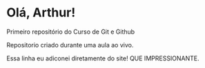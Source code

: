 # Olá, Arthur!
 Primeiro repositório do Curso de Git e Github

Repositorio criado durante uma aula ao vivo.

Essa linha eu adiconei diretamente do site! QUE IMPRESSIONANTE.
